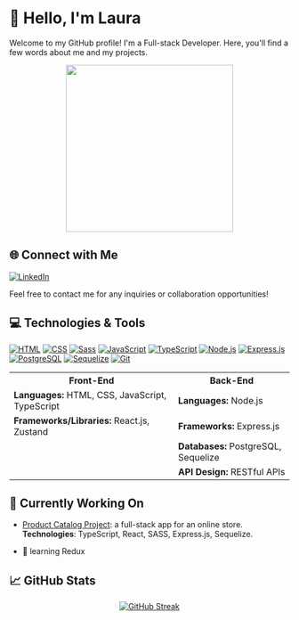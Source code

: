 # 👋 Hello, I'm Laura

Welcome to my GitHub profile! I'm a Full-stack Developer. Here, you'll find a few words about me and my projects.

<p align="center">
  <img src="https://github.com/Anmol-Baranwal/Cool-GIFs-For-GitHub/assets/74038190/7d484dc9-68a9-4ee6-a767-aea59035c12d.gif" height=300>
</p>

## 🌐 Connect with Me

[![LinkedIn](https://img.shields.io/badge/LinkedIn-LauraWrońska-blue)](https://www.linkedin.com/in/laura-wro%C5%84ska-59bb312a9/)

Feel free to contact me for any inquiries or collaboration opportunities!

## 💻 Technologies & Tools

[![HTML](https://img.shields.io/badge/HTML5-E34F26?style=flat-square&logo=html5&logoColor=white)](https://developer.mozilla.org/en-US/docs/Web/HTML)
[![CSS](https://img.shields.io/badge/CSS3-1572B6?style=flat-square&logo=css3&logoColor=white)](https://developer.mozilla.org/en-US/docs/Web/CSS)
[![Sass](https://img.shields.io/badge/Sass-CC6699?style=flat-square&logo=sass&logoColor=white)](https://sass-lang.com/)
[![JavaScript](https://img.shields.io/badge/JavaScript-F7DF1E?style=flat-square&logo=javascript&logoColor=black)](https://developer.mozilla.org/en-US/docs/Web/JavaScript)
[![TypeScript](https://img.shields.io/badge/TypeScript-007ACC?style=flat-square&logo=typescript&logoColor=white)](https://www.typescriptlang.org/)
[![Node.js](https://img.shields.io/badge/Node.js-43853D?style=flat-square&logo=node.js&logoColor=white)](https://nodejs.org/)
[![Express.js](https://img.shields.io/badge/Express.js-000000?style=flat-square&logo=express&logoColor=white)](https://expressjs.com/)
[![PostgreSQL](https://img.shields.io/badge/PostgreSQL-336791?style=flat-square&logo=postgresql&logoColor=white)](https://www.postgresql.org/)
[![Sequelize](https://img.shields.io/badge/Sequelize-3766AB?style=flat-square&logo=sequelize&logoColor=white)](https://sequelize.org/)
[![Git](https://img.shields.io/badge/Git-F05032?style=flat-square&logo=git&logoColor=white)](https://git-scm.com/)

<table align=center>
  <tr>
    <th>Front-End</th>
    <th>Back-End</th>
  </tr>
  <tr>
    <td><strong>Languages:</strong> HTML, CSS, JavaScript, TypeScript</td>
    <td><strong>Languages:</strong> Node.js</td>
  </tr>
  <tr>
    <td><strong>Frameworks/Libraries:</strong> React.js, Zustand</td>
    <td><strong>Frameworks:</strong> Express.js</td>
  </tr>
  <tr>
    <td></td>
    <td><strong>Databases:</strong> PostgreSQL, Sequelize</td>
  </tr>
  <tr>
    <td></td>
    <td><strong>API Design:</strong> RESTful APIs</td>
  </tr>
</table>

## 💼 Currently Working On

- [Product Catalog Project](https://github.com/PL-FE-SEP23-REACTivation): a full-stack app for an online store. **Technologies**: TypeScript, React, SASS, Express.js, Sequelize.

- 🌱 learning Redux

## 📈 GitHub Stats

<p align="center">
  <a href="https://git.io/streak-stats" target="_blank" rel="noopener noreferrer">
    <img src="https://streak-stats.demolab.com/?user=zaura333" alt="GitHub Streak">
  </a>
</p>



<!--
**zaura333/zaura333** is a ✨ _special_ ✨ repository because its `README.md` (this file) appears on your GitHub profile.

Here are some ideas to get you started:

- 🔭 I’m currently working on ...
- 🌱 I’m currently learning ...
- 👯 I’m looking to collaborate on ...
- 🤔 I’m looking for help with ...
- 💬 Ask me about ...
- 📫 How to reach me: ...
- 😄 Pronouns: ...
- ⚡ Fun fact: ...
-->
